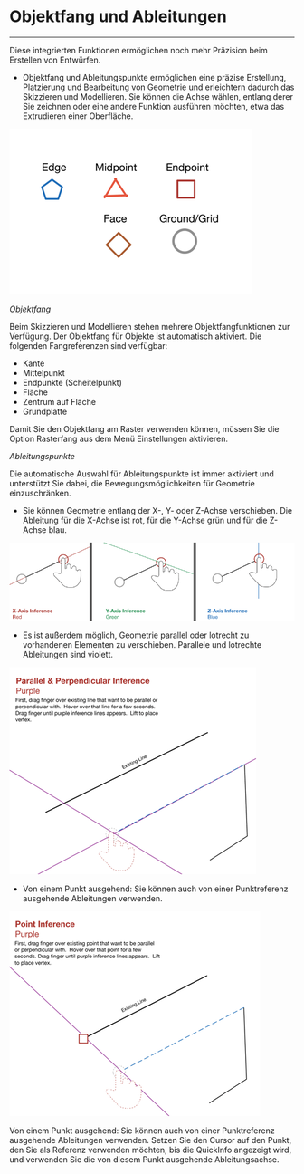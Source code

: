 

# Objektfang und Ableitungen

---

Diese integrierten Funktionen ermöglichen noch mehr Präzision beim Erstellen von Entwürfen.

* Objektfang und Ableitungspunkte ermöglichen eine präzise Erstellung, Platzierung und Bearbeitung von Geometrie und erleichtern dadurch das Skizzieren und Modellieren. Sie können die Achse wählen, entlang derer Sie zeichnen oder eine andere Funktion ausführen möchten, etwa das Extrudieren einer Oberfläche.

![](Images/GUID-F944DE2D-DFAB-40E1-83FA-687264C616C1-low.png)

*Objektfang*

Beim Skizzieren und Modellieren stehen mehrere Objektfangfunktionen zur Verfügung. Der Objektfang für Objekte ist automatisch aktiviert. Die folgenden Fangreferenzen sind verfügbar:

* Kante
* Mittelpunkt
* Endpunkte (Scheitelpunkt)
* Fläche
* Zentrum auf Fläche
* Grundplatte

Damit Sie den Objektfang am Raster verwenden können, müssen Sie die Option Rasterfang aus dem Menü Einstellungen aktivieren.

*Ableitungspunkte*

Die automatische Auswahl für Ableitungspunkte ist immer aktiviert und unterstützt Sie dabei, die Bewegungsmöglichkeiten für Geometrie einzuschränken.

* Sie können Geometrie entlang der X-, Y- oder Z-Achse verschieben. Die Ableitung für die X-Achse ist rot, für die Y-Achse grün und für die Z-Achse blau.

![](Images/GUID-B2B8F57A-33AC-4C83-9B6C-905D80412915-low.png)

* Es ist außerdem möglich, Geometrie parallel oder lotrecht zu vorhandenen Elementen zu verschieben. Parallele und lotrechte Ableitungen sind violett.

![](Images/GUID-ED76B8FE-4083-4C9B-963C-FBC1D705CADC-low.png)

* Von einem Punkt ausgehend: Sie können auch von einer Punktreferenz ausgehende Ableitungen verwenden.

![](Images/GUID-BDDC9043-3E81-4B5F-8219-749BBD6689DE-low.png)

Von einem Punkt ausgehend: Sie können auch von einer Punktreferenz ausgehende Ableitungen verwenden. Setzen Sie den Cursor auf den Punkt, den Sie als Referenz verwenden möchten, bis die QuickInfo angezeigt wird, und verwenden Sie die von diesem Punkt ausgehende Ableitungsachse.

